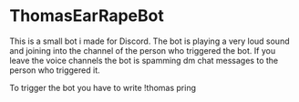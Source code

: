# ThomasEarRapeBot
This is a small bot i made for Discord. The bot is playing a very loud sound and joining into the channel of the person who triggered the bot. If you leave the voice channels the bot is spamming dm chat messages to the person who triggered it. 

To trigger the bot you have to write !thomas pring
